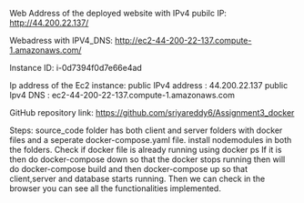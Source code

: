 Web Address of the deployed website with IPv4 pubilc IP: http://44.200.22.137/

Webadress with IPV4_DNS: http://ec2-44-200-22-137.compute-1.amazonaws.com/

Instance ID: i-0d7394f0d7e66e4ad

Ip address of the Ec2 instance: 
  public IPv4 address : 44.200.22.137
  public Ipv4 DNS : ec2-44-200-22-137.compute-1.amazonaws.com

GitHub repository link: https://github.com/sriyareddy6/Assignment3_docker

Steps:
source_code folder has both client and server folders with docker files and a seperate docker-compose.yaml file.
install nodemodules in both the folders.
Check if docker file is already running using docker ps
If it is then do docker-compose down so that the docker stops running
then will do docker-compose build and then docker-compose up so that client,server and database starts running.
Then we can check in the browser you can see all the functionalities implemented.
